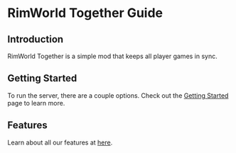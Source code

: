 # RimWorld Together Guide

## Introduction
RimWorld Together is a simple mod that keeps all player games in sync.

## Getting Started
To run the server, there are a couple options. Check out the [Getting Started](https://rimworldtogether.github.io/Guide/selfhosting/getting-started.html) page to learn more.

## Features
Learn about all our features at [here](https://rimworldtogether.github.io/Guide/features/visiting.html).


